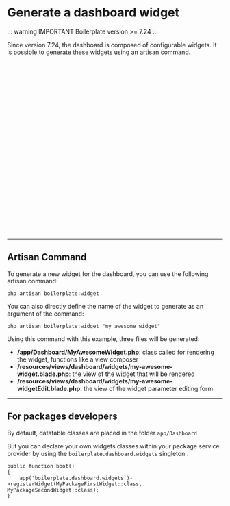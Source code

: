 # Generate a dashboard widget

::: warning IMPORTANT
Boilerplate version >= 7.24
:::

Since version 7.24, the dashboard is composed of configurable widgets. It is possible to generate these widgets using an artisan command.

<a :href="$withBase('/assets/img/dashboard.png')" class="img-link"><img :src="$withBase('/assets/img/dashboard.png')" style="max-width:100%;height:400px;margin-right:.5rem"/></a>

---

## Artisan Command

To generate a new widget for the dashboard, you can use the following artisan command:

```
php artisan boilerplate:widget
```

You can also directly define the name of the widget to generate as an argument of the command:

```
php artisan boilerplate:widget "my awesome widget"
```

Using this command with this example, three files will be generated:

- **/app/Dashboard/MyAwesomeWidget.php**: class called for rendering the widget, functions like a view composer
- **/resources/views/dashboard/widgets/my-awesome-widget.blade.php**: the view of the widget that will be rendered
- **/resources/views/dashboard/widgets/my-awesome-widgetEdit.blade.php**: the view of the widget parameter editing form

---

## For packages developers

By default, datatable classes are placed in the folder `app/Dashboard`

But you can declare your own widgets classes within your package service provider by using the `boilerplate.dashboard.widgets` singleton :

```
public function boot()
{
    app('boilerplate.dashboard.widgets')->registerWidget(MyPackageFirstWidget::class, MyPackageSecondWidget::class);
}
```